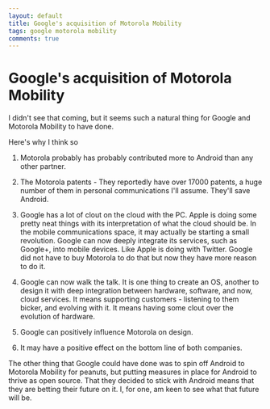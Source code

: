 ```yaml
---
layout: default
title: Google's acquisition of Motorola Mobility
tags: google motorola mobility
comments: true
---
```

# Google's acquisition of Motorola Mobility

I didn't see that coming, but it seems such a natural thing for Google and Motorola Mobility to have done.

Here's why I think so

1. Motorola probably has probably contributed more to Android than any other partner.

2. The Motorola patents - They reportedly have over 17000 patents, a huge number of them in personal communications I'll assume. They'll save Android.

3. Google has a lot of clout on the cloud with the PC. Apple is doing some pretty neat things with its interpretation of what the cloud should be. In the mobile communications space, it may actually be starting a small revolution. Google can now deeply integrate its services, such as Google+, into mobile devices. Like Apple is doing with Twitter. Google did not have to buy Motorola to do that but now they have more reason to do it.

4. Google can now walk the talk. It is one thing to create an OS, another to design it with deep integration between hardware, software, and now, cloud services. It means supporting customers - listening to them bicker, and evolving with it. It means having some clout over the evolution of hardware.

5. Google can positively influence Motorola on design.

6. It may have a positive effect on the bottom line of both companies.

The other thing that Google could have done was to spin off Android to Motorola Mobility for peanuts, but putting measures in place for Android to thrive as open source. That they decided to stick with Android means that they are betting their future on it. I, for one, am keen to see what that future will be.
